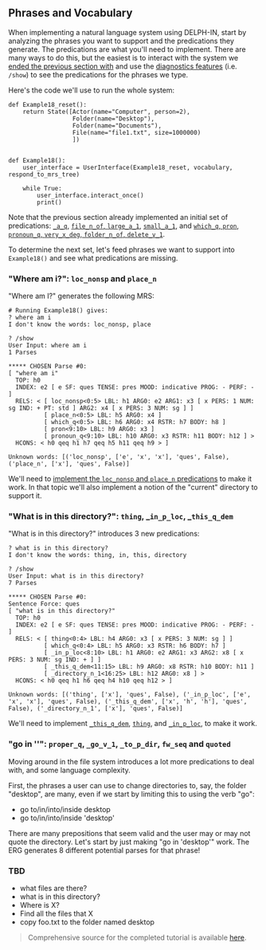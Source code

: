 ## Phrases and Vocabulary
When implementing a natural language system using DELPH-IN, start by analyzing the phrases you want to support and the predications they generate. The predications are what you'll need to implement. There are many ways to do this, but the easiest is to interact with the system we [ended the previous section with](../devhowto/devhowtoPredicationArgumentsAndUsage) and use the [diagnostics features](../devhowto/devhowtoDiagnostics) (i.e. `/show`) to see the predications for the phrases we type.  

Here's the code we'll use to run the whole system:

~~~
def Example18_reset():
    return State([Actor(name="Computer", person=2),
                  Folder(name="Desktop"),
                  Folder(name="Documents"),
                  File(name="file1.txt", size=1000000)
                  ])


def Example18():
    user_interface = UserInterface(Example18_reset, vocabulary, respond_to_mrs_tree)

    while True:
        user_interface.interact_once()
        print()
~~~

Note that the previous section already implemented an initial set of predications: [`_a_q`](../devhowto/devhowtoScopalArguments), [`file_n_of`, `large_a_1`](../devhowto/devhowtoConjunctions), [`small_a_1`](../devhowto/devhowtoHandlingEventInformation), and [`which_q`, `pron`, `pronoun_q`, `very_x_deg`, `folder_n_of`, `delete_v_1`](../devhowto/devhowtoFinishingErrors).

To determine the next set, let's feed phrases we want to support into `Example18()` and see what predications are missing.

### "Where am i?": `loc_nonsp` and `place_n`
"Where am I?" generates the following MRS:
~~~
# Running Example18() gives:
? where am i
I don't know the words: loc_nonsp, place

? /show
User Input: where am i
1 Parses

***** CHOSEN Parse #0:
[ "where am i"
  TOP: h0
  INDEX: e2 [ e SF: ques TENSE: pres MOOD: indicative PROG: - PERF: - ]
  RELS: < [ loc_nonsp<0:5> LBL: h1 ARG0: e2 ARG1: x3 [ x PERS: 1 NUM: sg IND: + PT: std ] ARG2: x4 [ x PERS: 3 NUM: sg ] ]
          [ place_n<0:5> LBL: h5 ARG0: x4 ]
          [ which_q<0:5> LBL: h6 ARG0: x4 RSTR: h7 BODY: h8 ]
          [ pron<9:10> LBL: h9 ARG0: x3 ]
          [ pronoun_q<9:10> LBL: h10 ARG0: x3 RSTR: h11 BODY: h12 ] >
  HCONS: < h0 qeq h1 h7 qeq h5 h11 qeq h9 > ]

Unknown words: [('loc_nonsp', ['e', 'x', 'x'], 'ques', False), ('place_n', ['x'], 'ques', False)]
~~~

We'll need to [implement the `loc_nonsp` and `place_n` predications](devvocabLoc_nonspAndPlace) to make it work. In that topic we'll also implement a notion of the "current" directory to support it.

### "What is in this directory?": `thing`, _`in_p_loc`, _`this_q_dem`
"What is in this directory?" introduces 3 new predications:

~~~
? what is in this directory?
I don't know the words: thing, in, this, directory

? /show
User Input: what is in this directory?
7 Parses

***** CHOSEN Parse #0:
Sentence Force: ques
[ "what is in this directory?"
  TOP: h0
  INDEX: e2 [ e SF: ques TENSE: pres MOOD: indicative PROG: - PERF: - ]
  RELS: < [ thing<0:4> LBL: h4 ARG0: x3 [ x PERS: 3 NUM: sg ] ]
          [ which_q<0:4> LBL: h5 ARG0: x3 RSTR: h6 BODY: h7 ]
          [ _in_p_loc<8:10> LBL: h1 ARG0: e2 ARG1: x3 ARG2: x8 [ x PERS: 3 NUM: sg IND: + ] ]
          [ _this_q_dem<11:15> LBL: h9 ARG0: x8 RSTR: h10 BODY: h11 ]
          [ _directory_n_1<16:25> LBL: h12 ARG0: x8 ] >
  HCONS: < h0 qeq h1 h6 qeq h4 h10 qeq h12 > ]

Unknown words: [('thing', ['x'], 'ques', False), ('_in_p_loc', ['e', 'x', 'x'], 'ques', False), ('_this_q_dem', ['x', 'h', 'h'], 'ques', False), ('_directory_n_1', ['x'], 'ques', False)]
~~~

We'll need to implement [`_this_q_dem`](devvocabThis_q_dem), [`thing`](devvocabThing), and [`_in_p_loc`](devvocabIn_p_loc), to make it work.

### "go in '<directory>'": `proper_q`, `_go_v_1`, `_to_p_dir`, `fw_seq` and `quoted`
Moving around in the file system introduces a lot more predications to deal with, and some language complexity. 

First, the phrases a user can use to change directories to, say, the folder "desktop", are many, even if we start by limiting this to using the verb "go":

- go to/in/into/inside desktop
- go to/in/into/inside 'desktop'

There are many prepositions that seem valid and the user may or may not quote the directory. Let's start by just making "go in 'desktop'" work. The ERG generates 8 different potential parses for that phrase! 

### TBD

- what files are there?
- what is in this directory?
- Where is X?
- Find all the files that X
- copy foo.txt to the folder named desktop


> Comprehensive source for the completed tutorial is available [here](https://github.com/EricZinda/Perplexity).

